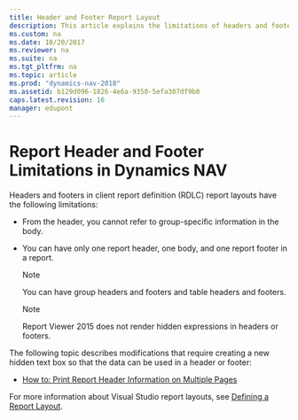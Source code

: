```yaml
---
title: Header and Footer Report Layout
description: This article explains the limitations of headers and footers in client report definition RDLC report layouts in Microsoft Dynamics NAV.
ms.custom: na
ms.date: 10/20/2017
ms.reviewer: na
ms.suite: na
ms.tgt_pltfrm: na
ms.topic: article
ms.prod: "dynamics-nav-2018"
ms.assetid: b129d096-1826-4e6a-9350-5efa307df9b0
caps.latest.revision: 16
manager: edupont
---
```

# Report Header and Footer Limitations in Dynamics NAV
Headers and footers in client report definition \(RDLC\) report layouts have the following limitations:  
  
-   From the header, you cannot refer to group-specific information in the body.  
  
-   You can have only one report header, one body, and one report footer in a report.  
  
    > [!NOTE]  
    >  You can have group headers and footers and table headers and footers.  
  
    > [!NOTE]  
    >  Report Viewer 2015 does not render hidden expressions in headers or footers.  
  
 The following topic describes modifications that require creating a new hidden text box so that the data can be used in a header or footer:  
  
-   [How to: Print Report Header Information on Multiple Pages](How-to--Print-Report-Header-Information-on-Multiple-Pages.md)  
  
 For more information about Visual Studio report layouts, see [Defining a Report Layout](http://go.microsoft.com/fwlink/?linkid=126035).